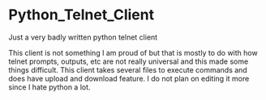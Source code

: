 # Python_Telnet_Client
Just a very badly written python telnet client

This client is not something I am proud of but that is mostly to do with how telnet prompts, outputs, etc are not really universal and this made some things difficult. This client takes several files to execute commands and does have upload and download feature. I do not plan on editing it more since I hate python a lot.
